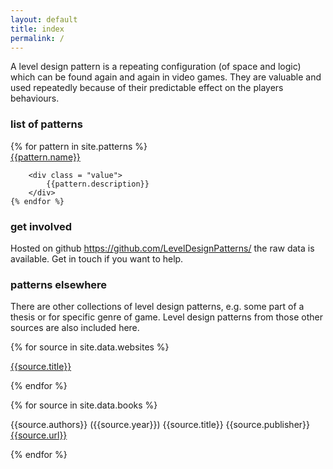 ```yaml
---
layout: default
title: index
permalink: /
---
```


<!-- <h3>introduction</h3> -->

<p> A level design pattern is a repeating configuration (of space and logic)
which can be found again and again in video games. They are valuable and used
repeatedly because of their predictable effect on the players behaviours.</p>

<h3>list of patterns</h3>

<div class = "container">
    {% for pattern in site.patterns %}
        <div class = "key">
            <a href = "{{pattern.url}}">{{pattern.name}}</a>
        </div>

        <div class = "value">
            {{pattern.description}}
        </div>
    {% endfor %}
</div>

<h3>get involved</h3>

<p>Hosted on github <a href = "https://github.com/LevelDesignPatterns/">
https://github.com/LevelDesignPatterns/</a> the raw data is
available. Get in touch if you want to help.</p>

<h3>patterns elsewhere</h3>

<p>There are other collections of level design patterns, e.g. some part of a thesis
or for specific genre of game. Level design patterns from those other sources
are also included here.</p>


{% for source in site.data.websites %}
<p><a href = "{{source.url}}">{{source.title}}</a></p>
{% endfor %}

{% for source in site.data.books %}
<p>{{source.authors}} ({{source.year}}) {{source.title}} {{source.publisher}} <a href = "{{source.url}}">{{source.url}}</a></p>
{% endfor %}
